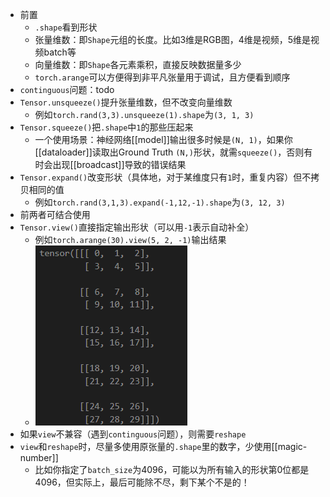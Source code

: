 - 前置
  - `.shape`看到形状
  - 张量维数：即`Shape`元组的长度。比如3维是RGB图，4维是视频，5维是视频batch等
  - 向量维数：即`Shape`各元素乘积，直接反映数据量多少
  - `torch.arange`可以方便得到非平凡张量用于调试，且方便看到顺序
- `continguous`问题：todo
- `Tensor.unsqueeze()`提升张量维数，但不改变向量维数
  - 例如`torch.rand(3,3).unsqueeze(1).shape`为`(3, 1, 3)`
- `Tensor.squeeze()`把`.shape`中`1`的那些压起来
  - 一个使用场景：神经网络[[model]]输出很多时候是`(N, 1)`，如果你[[dataloader]]读取出Ground Truth `(N,)`形状，就需`squeeze()`，否则有时会出现[[broadcast]]导致的错误结果
- `Tensor.expand()`改变形状（具体地，对于某维度只有`1`时，重复内容）但不拷贝相同的值
  - 例如`torch.rand(3,1,3).expand(-1,12,-1).shape`为`(3, 12, 3)`
- 前两者可结合使用
- `Tensor.view()`直接指定输出形状（可以用`-1`表示自动补全）
  - 例如`torch.arange(30).view(5, 2, -1)`输出结果
  - ![](view.png)
- 如果`view`不兼容（遇到`continguous`问题），则需要`reshape`
- `view`和`reshape`时，尽量多使用原张量的`.shape`里的数字，少使用[[magic-number]]
  - 比如你指定了`batch_size`为4096，可能以为所有输入的形状第0位都是4096，但实际上，最后可能除不尽，剩下某个不是的！